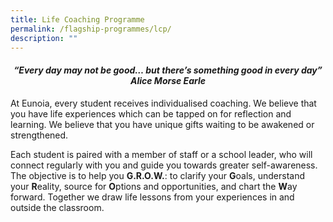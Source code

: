 ```yaml
---
title: Life Coaching Programme
permalink: /flagship-programmes/lcp/
description: ""
---
```

<center><h4><em>“Every day may not be good… but there’s something good in every day”<br><b>Alice Morse Earle</b></em></h4></center>


At Eunoia, every student receives individualised coaching. We believe that you have life experiences which can be tapped on for reflection and learning. We believe that you have unique gifts waiting to be awakened or strengthened.

Each student is paired with a member of staff or a school leader, who will connect regularly with you and guide you towards greater self-awareness. The objective is to help you **G.R.O.W.**: to clarify your **G**oals, understand your **R**eality, source for **O**ptions and opportunities, and chart the **W**ay forward. Together we draw life lessons from your experiences in and outside the classroom.